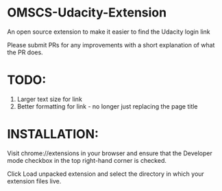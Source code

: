 # OMSCS-Udacity-Extension
An open source extension to make it easier to find the Udacity login link

Please submit PRs for any improvements with a short explanation of what the PR does.

# TODO:
1. Larger text size for link
2. Better formatting for link - no longer just replacing the page title


# INSTALLATION:
Visit chrome://extensions in your browser and ensure that the Developer mode checkbox in the top right-hand corner is checked.

Click Load unpacked extension and select the directory in which your extension files live.
